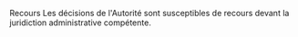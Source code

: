 Recours
Les décisions de l'Autorité sont susceptibles de recours devant la juridiction administrative compétente.